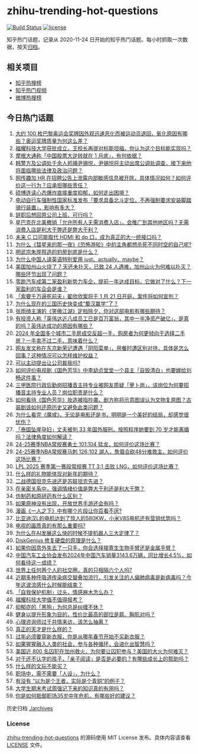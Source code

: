 # zhihu-trending-hot-questions

[![Build Status](https://github.com/justjavac/zhihu-trending-hot-questions/workflows/ci/badge.svg?branch=master)](https://github.com/justjavac/zhihu-trending-hot-questions/actions)
[![license](https://img.shields.io/github/license/justjavac/zhihu-trending-hot-questions)](https://github.com/justjavac/zhihu-trending-hot-questions/blob/master/LICENSE)

知乎热门话题，记录从 2020-11-24
日开始的知乎热门话题。每小时抓取一次数据，按天[归档](./archives)。

## 相关项目

- [知乎热搜榜](https://github.com/justjavac/zhihu-trending-top-search)
- [知乎热门视频](https://github.com/justjavac/zhihu-trending-hot-video)
- [微博热搜榜](https://github.com/justjavac/weibo-trending-hot-search)

## 今日热门话题

<!-- BEGIN -->
<!-- 最后更新时间 Wed Jan 15 2025 09:45:31 GMT+0800 (China Standard Time) -->

1. [大约 100 枚巴黎奥运会奖牌因外观迅速恶化而被运动员退回，氧化原因有哪些？奥运奖牌质量为何这么差？](https://www.zhihu.com/question/9563834463)
1. [福耀科技大学获批成立，王校长再提对标斯坦福，你认为这个目标能实现吗？](https://www.zhihu.com/question/9485143503)
1. [摩根大通称「中国股票大逆转就在 1 月底」，有何依据？](https://www.zhihu.com/question/9480323188)
1. [韩警方及公调处千余人抓捕尹锡悦，尹锡悦将主动出席公调处调查，接下来他将面临哪些法律及政治问题？](https://www.zhihu.com/question/9632113520)
1. [网传趣加 HR 在招聘公告上泄露内部敏感信息被开除，具体情况如何？如何评价这一行为？应承担哪些责任？](https://www.zhihu.com/question/9599538357)
1. [硕博连读心态爆炸直接重度抑郁，如何走出困境？](https://www.zhihu.com/question/9459821375)
1. [电动自行车强制性国家标准发布「要求具备北斗定位，不再强制要求安装脚踏骑行装置」，影响有多大？](https://www.zhihu.com/question/9474000414)
1. [辞职后想回原公司上班，可行吗？](https://www.zhihu.com/question/417461058)
1. [星巴克在北美撤销「允许所有人无需消费入店」，会推广到其他地区吗？无需消费入店是利大于弊还是弊大于利？](https://www.zhihu.com/question/9561072661)
1. [未来 C 口可能取代 HDMI 和 dp 口，成为真正的大一统接口吗？](https://www.zhihu.com/question/9225888574)
1. [为什么《彗星来的那一夜》《恐怖游轮》中的主角都想杀死不同时空的自己呢?](https://www.zhihu.com/question/8776407022)
1. [明武宗朱厚照造的豹房到底是什么？](https://www.zhihu.com/question/367775018)
1. [为什么中国人讲英语特别爱用 just、actually、maybe？](https://www.zhihu.com/question/26743237)
1. [美国加州山火烧了 7 天还未扑灭，已致 24 人遇难，加州山火为何难以扑灭？哪些环节出现了问题？](https://www.zhihu.com/question/9548001555)
1. [零跑汽车成第二家盈利新势力车企，提前一年达成目标，它做对了什么？下一家盈利的车企会是谁？](https://www.zhihu.com/question/9515711969)
1. [「索要千万逼死前夫」翟欣欣案将于 1 月 21 日开庭，案件将如何宣判？](https://www.zhihu.com/question/9031477151)
1. [为什么现在的三国历史快变成“蜀汉赢学”了？](https://www.zhihu.com/question/9416830343)
1. [张雨绮主演的《笑傲江湖》定档除夕，你对这部电影有哪些期待？](https://www.zhihu.com/question/9464264957)
1. [有投资人称「英伟达近八成员工已是百万富翁，其中一半净资产破亿」，是真的吗？英伟达成功的原因有哪些？](https://www.zhihu.com/question/9547953502)
1. [2024 年全国多个城市二手房成交反超一手，购房者为何更倾向于选择二手房？一手卖不过二手，意味着什么？](https://www.zhihu.com/question/9571302071)
1. [网友发文称在东京新荣记遭遇「阴阳菜单」，用餐时遭区别对待，具体是怎么回事？这种情况可以怎样维护权益？](https://www.zhihu.com/question/9420493938)
1. [可以主动提出让公司裁我吗?](https://www.zhihu.com/question/9235011345)
1. [如何评价电视剧《国色芳华》中李幼贞堂堂一个县主「自毁清白」也要嫁给刘畅这件事？](https://www.zhihu.com/question/9334659302)
1. [三甲医院行政后勤岗招播音主持专业被网友质疑「萝卜岗」，该岗位为何要招播音主持专业人员？岗位职责是什么？](https://www.zhihu.com/question/9483830924)
1. [如何看待《国色芳华》妆造被指抄袭，剧方称将示意图误认为文物复原图？古装剧该如何还原历史又避免此类问题？](https://www.zhihu.com/question/9465482246)
1. [为什么看完《魔戒》，无论是电影还是书，明明是一个美好的结局，却感觉很忧伤？](https://www.zhihu.com/question/23886814)
1. [「泰国坠崖孕妇」丈夫被判 33 年国外服刑，按照程序她要到 70 岁才能离婚吗？法律角度如何解读？](https://www.zhihu.com/question/9415214645)
1. [24-25赛季NBA常规赛勇士 101:104 猛龙，如何评价这场比赛？](https://www.zhihu.com/question/9544078373)
1. [24-25赛季NBA常规赛马刺 126:102 湖人，詹眉合砍48分难救主，如何评价这场比赛？](https://www.zhihu.com/question/9555834877)
1. [LPL 2025 赛季第一赛段常规赛 TT 3:1 击败 LNG，如何评价这场比赛？](https://www.zhihu.com/question/9487536705)
1. [什么样的礼物能体现对新年的期待？](https://www.zhihu.com/question/6024863857)
1. [二战德国坦克先进还是苏联坦克先进？](https://www.zhihu.com/question/60654698)
1. [在亲密关系中，强调情绪价值是弊大于利还是利大于弊？](https://www.zhihu.com/question/5126933388)
1. [仿制药和原研药有什么区别？](https://www.zhihu.com/question/563630616)
1. [如果原神没有出现，开放世界手游还会有吗？](https://www.zhihu.com/question/8854585961)
1. [漫画《一人之下》中有哪个片段让你百看不厌?](https://www.zhihu.com/question/505705322)
1. [比亚迪汉L的电机达到了惊人的580KW，小米V8S电机还有营销优势吗？](https://www.zhihu.com/question/9324190242)
1. [电视的画质真的有那么重要吗?](https://www.zhihu.com/question/554034326)
1. [为什么在AI发展这么快的时候不提机器人三大定律了？](https://www.zhihu.com/question/9466928526)
1. [DiskGenius 修复硬盘的原理是什么？](https://www.zhihu.com/question/495397621)
1. [如果你因意外失去了一只手，你会选择接寄生生物手臂还是金属手臂？](https://www.zhihu.com/question/9166089185)
1. [中国汽车工业协会发布2024年中国汽车销量3143.6万辆，同比增长4.5%，如何看待这一成绩？](https://www.zhihu.com/question/9484305276)
1. [世界上任何两个人的社交圈，真的只相隔六个人吗?](https://www.zhihu.com/question/9340488979)
1. [近期多种呼吸道传染病交替叠加流行，引发关注的人偏肺病毒是新病毒吗？今年这波流感什么时候能结束？](https://www.zhihu.com/question/9399158086)
1. [「自我保护机制」过头，情感麻木怎么办？](https://www.zhihu.com/question/5975351230)
1. [福耀科技大学值不值得报考？](https://www.zhihu.com/question/650302531)
1. [抑郁症的「黑狗」为何总是纠缠不休？](https://www.zhihu.com/question/8813357464)
1. [健身以提升形象为目的，性价比最高的部位是肩、胸肌对吗？](https://www.zhihu.com/question/6021269931)
1. [心理咨询师过于共情来访，该怎么抽离？](https://www.zhihu.com/question/6520321961)
1. [真正的天才是什么样的？](https://www.zhihu.com/question/281306282)
1. [过年必须要穿新衣服，你是从哪年春节开始不买新衣服？](https://www.zhihu.com/question/8727273294)
1. [如果猩猩融入人类的社会，参与各种循环，会进化出智慧吗？](https://www.zhihu.com/question/9097486184)
1. [美国近 800 名囚犯在加州救火，为何要让囚犯参与？美国的大火为何难灭？](https://www.zhihu.com/question/9582109925)
1. [对于还不认字的孩子，「亲子阅读」是否是必要的？有哪些成长上的帮助吗？](https://www.zhihu.com/question/9240908615)
1. [什么样的文玩不能买？](https://www.zhihu.com/question/464216905)
1. [职场中，需不需要「人设」，为什么？](https://www.zhihu.com/question/9322147171)
1. [有没有 “以为是个王者，实际是个青铜”的例子？](https://www.zhihu.com/question/318433549)
1. [大学生期末考试周强记下来的知识真的有用吗？](https://www.zhihu.com/question/9146683558)
1. [你是如何抵御职场35岁中年危机，有哪些好的建议？](https://www.zhihu.com/question/642658791)

<!-- END -->

历史归档 [./archives](./archives)

### License

[zhihu-trending-hot-questions](https://github.com/justjavac/zhihu-trending-hot-questions)
的源码使用 MIT License 发布。具体内容请查看 [LICENSE](./LICENSE) 文件。
